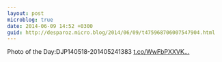 ```yaml
---
layout: post
microblog: true
date: 2014-06-09 14:52 +0300
guid: http://desparoz.micro.blog/2014/06/09/t475968706007547904.html
---
```

Photo of the Day:DJP140518-201405241383 [t.co/WwFbPXXVK...](http://t.co/WwFbPXXVKL)
